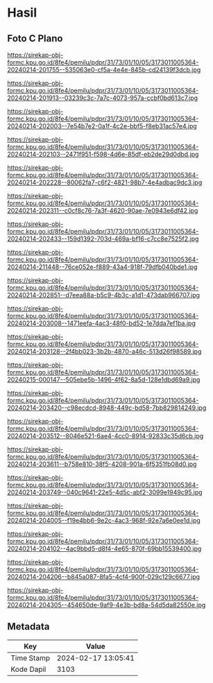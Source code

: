 # Hasil

## Foto C Plano

https://sirekap-obj-formc.kpu.go.id/8fe4/pemilu/pdpr/31/73/01/10/05/3173011005364-20240214-201755--535063e0-cf5a-4e4e-845b-cd24139f3dcb.jpg

https://sirekap-obj-formc.kpu.go.id/8fe4/pemilu/pdpr/31/73/01/10/05/3173011005364-20240214-201913--03239c3c-7a7c-4073-957a-ccbf0bd613c7.jpg

https://sirekap-obj-formc.kpu.go.id/8fe4/pemilu/pdpr/31/73/01/10/05/3173011005364-20240214-202003--7e54b7e2-0a1f-4c2e-bbf5-f8eb31ac57e4.jpg

https://sirekap-obj-formc.kpu.go.id/8fe4/pemilu/pdpr/31/73/01/10/05/3173011005364-20240214-202103--2471f951-f598-4d6e-85df-eb2de29d0dbd.jpg

https://sirekap-obj-formc.kpu.go.id/8fe4/pemilu/pdpr/31/73/01/10/05/3173011005364-20240214-202228--80062fa7-c6f2-4821-98b7-4e4adbac9dc3.jpg

https://sirekap-obj-formc.kpu.go.id/8fe4/pemilu/pdpr/31/73/01/10/05/3173011005364-20240214-202311--c0cf8c76-7a3f-4620-90ae-7e0943e6df42.jpg

https://sirekap-obj-formc.kpu.go.id/8fe4/pemilu/pdpr/31/73/01/10/05/3173011005364-20240214-202433--159d1392-703d-469a-bf16-c7cc8e7525f2.jpg

https://sirekap-obj-formc.kpu.go.id/8fe4/pemilu/pdpr/31/73/01/10/05/3173011005364-20240214-211448--76ce052e-f889-43a4-918f-79dfb040bde1.jpg

https://sirekap-obj-formc.kpu.go.id/8fe4/pemilu/pdpr/31/73/01/10/05/3173011005364-20240214-202851--d7eea88a-b5c9-4b3c-a1d1-473dab966707.jpg

https://sirekap-obj-formc.kpu.go.id/8fe4/pemilu/pdpr/31/73/01/10/05/3173011005364-20240214-203008--1471eefa-4ac3-48f0-bd52-1e7dda7ef1ba.jpg

https://sirekap-obj-formc.kpu.go.id/8fe4/pemilu/pdpr/31/73/01/10/05/3173011005364-20240214-203128--2f4bb023-3b2b-4870-a46c-513d26f98589.jpg

https://sirekap-obj-formc.kpu.go.id/8fe4/pemilu/pdpr/31/73/01/10/05/3173011005364-20240215-000147--505ebe5b-1496-4f62-8a5d-128e1dbd69a9.jpg

https://sirekap-obj-formc.kpu.go.id/8fe4/pemilu/pdpr/31/73/01/10/05/3173011005364-20240214-203420--c98ecdcd-8948-449c-bd58-7bb829814249.jpg

https://sirekap-obj-formc.kpu.go.id/8fe4/pemilu/pdpr/31/73/01/10/05/3173011005364-20240214-203512--8046e521-6ae4-4cc0-8914-92833c35d6cb.jpg

https://sirekap-obj-formc.kpu.go.id/8fe4/pemilu/pdpr/31/73/01/10/05/3173011005364-20240214-203611--b758e810-38f5-4208-901a-6f5351fb08d0.jpg

https://sirekap-obj-formc.kpu.go.id/8fe4/pemilu/pdpr/31/73/01/10/05/3173011005364-20240214-203749--040c9641-22e5-4d5c-abf2-3099e1949c95.jpg

https://sirekap-obj-formc.kpu.go.id/8fe4/pemilu/pdpr/31/73/01/10/05/3173011005364-20240214-204005--f19e4bb6-9e2c-4ac3-968f-92e7a6e0ee1d.jpg

https://sirekap-obj-formc.kpu.go.id/8fe4/pemilu/pdpr/31/73/01/10/05/3173011005364-20240214-204102--4ac9bbd5-d8f4-4e65-870f-69bb15539400.jpg

https://sirekap-obj-formc.kpu.go.id/8fe4/pemilu/pdpr/31/73/01/10/05/3173011005364-20240214-204206--b845a087-8fa5-4cf4-900f-029c129c6677.jpg

https://sirekap-obj-formc.kpu.go.id/8fe4/pemilu/pdpr/31/73/01/10/05/3173011005364-20240214-204305--454650de-9af9-4e3b-bd8a-54d5da82550e.jpg


## Metadata

| Key        | Value               |
| ---------- | ------------------- |
| Time Stamp | 2024-02-17 13:05:41 |
| Kode Dapil | 3103                |




